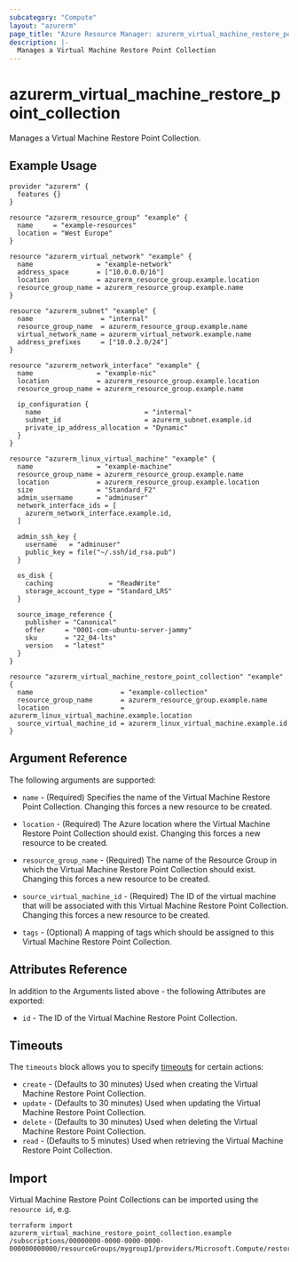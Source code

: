 ```yaml
---
subcategory: "Compute"
layout: "azurerm"
page_title: "Azure Resource Manager: azurerm_virtual_machine_restore_point_collection"
description: |-
  Manages a Virtual Machine Restore Point Collection
---
```


# azurerm_virtual_machine_restore_point_collection

Manages a Virtual Machine Restore Point Collection.

## Example Usage

```hcl
provider "azurerm" {
  features {}
}

resource "azurerm_resource_group" "example" {
  name     = "example-resources"
  location = "West Europe"
}

resource "azurerm_virtual_network" "example" {
  name                = "example-network"
  address_space       = ["10.0.0.0/16"]
  location            = azurerm_resource_group.example.location
  resource_group_name = azurerm_resource_group.example.name
}

resource "azurerm_subnet" "example" {
  name                 = "internal"
  resource_group_name  = azurerm_resource_group.example.name
  virtual_network_name = azurerm_virtual_network.example.name
  address_prefixes     = ["10.0.2.0/24"]
}

resource "azurerm_network_interface" "example" {
  name                = "example-nic"
  location            = azurerm_resource_group.example.location
  resource_group_name = azurerm_resource_group.example.name

  ip_configuration {
    name                          = "internal"
    subnet_id                     = azurerm_subnet.example.id
    private_ip_address_allocation = "Dynamic"
  }
}

resource "azurerm_linux_virtual_machine" "example" {
  name                = "example-machine"
  resource_group_name = azurerm_resource_group.example.name
  location            = azurerm_resource_group.example.location
  size                = "Standard_F2"
  admin_username      = "adminuser"
  network_interface_ids = [
    azurerm_network_interface.example.id,
  ]

  admin_ssh_key {
    username   = "adminuser"
    public_key = file("~/.ssh/id_rsa.pub")
  }

  os_disk {
    caching              = "ReadWrite"
    storage_account_type = "Standard_LRS"
  }

  source_image_reference {
    publisher = "Canonical"
    offer     = "0001-com-ubuntu-server-jammy"
    sku       = "22_04-lts"
    version   = "latest"
  }
}

resource "azurerm_virtual_machine_restore_point_collection" "example" {
  name                      = "example-collection"
  resource_group_name       = azurerm_resource_group.example.name
  location                  = azurerm_linux_virtual_machine.example.location
  source_virtual_machine_id = azurerm_linux_virtual_machine.example.id
}
```

## Argument Reference

The following arguments are supported:

* `name` - (Required) Specifies the name of the Virtual Machine Restore Point Collection. Changing this forces a new resource to be created.

* `location` - (Required) The Azure location where the Virtual Machine Restore Point Collection should exist. Changing this forces a new resource to be created.

* `resource_group_name` - (Required) The name of the Resource Group in which the Virtual Machine Restore Point Collection should exist. Changing this forces a new resource to be created.

* `source_virtual_machine_id` - (Required) The ID of the virtual machine that will be associated with this Virtual Machine Restore Point Collection. Changing this forces a new resource to be created.

* `tags` - (Optional) A mapping of tags which should be assigned to this Virtual Machine Restore Point Collection.

## Attributes Reference

In addition to the Arguments listed above - the following Attributes are exported:

* `id` - The ID of the Virtual Machine Restore Point Collection.

## Timeouts

The `timeouts` block allows you to specify [timeouts](https://www.terraform.io/language/resources/syntax#operation-timeouts) for certain actions:


* `create` - (Defaults to 30 minutes) Used when creating the Virtual Machine Restore Point Collection.
* `update` - (Defaults to 30 minutes) Used when updating the Virtual Machine Restore Point Collection.
* `delete` - (Defaults to 30 minutes) Used when deleting the Virtual Machine Restore Point Collection.
* `read` - (Defaults to 5 minutes) Used when retrieving the Virtual Machine Restore Point Collection.

## Import

Virtual Machine Restore Point Collections can be imported using the `resource id`, e.g.

```shell
terraform import azurerm_virtual_machine_restore_point_collection.example /subscriptions/00000000-0000-0000-0000-000000000000/resourceGroups/mygroup1/providers/Microsoft.Compute/restorePointCollections/collection1
```
